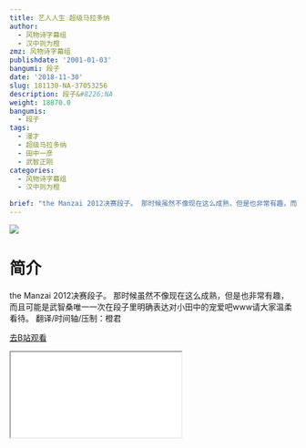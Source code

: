 ```yaml
---
title: 艺人人生 超级马拉多纳
author:
  - 风物诗字幕组
  - 汉中则为橙
zmz: 风物诗字幕组
publishdate: '2001-01-03'
bangumi: 段子
date: '2018-11-30'
slug: 181130-NA-37053256
description: 段子&#8226;NA
weight: 18870.0
bangumis:
  - 段子
tags:
  - 漫才
  - 超级马拉多纳
  - 田中一彦
  - 武智正刚
categories:
  - 风物诗字幕组
  - 汉中则为橙

brief: "the Manzai 2012决赛段子。 那时候虽然不像现在这么成熟，但是也非常有趣，而且可能是武智桑唯一一次在段子里明确表达对小田中的宠爱吧www请大家温柔看待。 翻译/时间轴/压制：橙君"
---
```

![](https://i.imgur.com/PNP6t6l.jpg)
# 简介  
the Manzai 2012决赛段子。
那时候虽然不像现在这么成熟，但是也非常有趣，而且可能是武智桑唯一一次在段子里明确表达对小田中的宠爱吧www请大家温柔看待。
翻译/时间轴/压制：橙君  

[去B站观看](https://www.bilibili.com/video/av37053256/)
<div class ="resp-container"><iframe class="testiframe" src="//player.bilibili.com/player.html?aid=37053256"", scrolling="no", allowfullscreen="true" > </iframe></div> 
